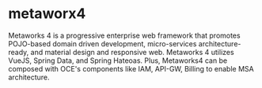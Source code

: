 # metaworx4
Metaworks 4 is a progressive enterprise web framework that promotes POJO-based domain driven development, micro-services architecture-ready, and material design and responsive web. Metaworks 4 utilizes VueJS, Spring Data, and Spring Hateoas. Plus, Metaworks4 can be composed with OCE's components like IAM, API-GW, Billing to enable MSA architecture.
